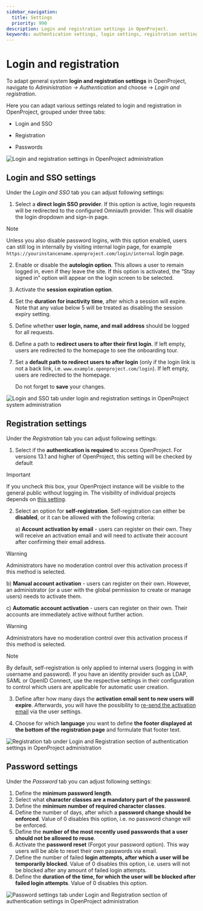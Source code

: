 ```yaml
---
sidebar_navigation:
  title: Settings
  priority: 990
description: Login and registration settings in OpenProject.
keywords: authentication settings, login settings, registration settings, OpenProject login, login, registration
---
```

# Login and registration

To adapt general system **login and registration settings** in OpenProject, navigate to *Administration -> Authentication* and choose -> *Login and registration*.

Here you can adapt various settings related to login and registration in OpenProject, grouped under three tabs: 

- Login and SSO

- Registration 

- Passwords

![Login and registration settings in OpenProject administration](openproject_system_admin_guide_authentication_settings_login_and_registration.png)

## Login and SSO settings

Under the *Login and SSO* tab you can adjust following settings: 

1. Select a **direct login SSO provider**. If this option is active, login requests will be redirected to the configured Omniauth provider. This will disable the login dropdown and sign-in page. 

> [!NOTE]
> Unless you also disable password logins, with this option enabled, users can still log in internally by visiting internal login page, for example `https://yourinstancename.openproject.com/login/internal` login page.

2. Enable or disable the **autologin option**. This allows a user to remain logged in, even if they leave the site. If this option is activated, the “Stay signed in” option will appear on the login screen to be selected.

3. Activate the **session expiration option**. 

4. Set the **duration for inactivity time**, after which a session will expire. Note that any value below 5 will be treated as disabling the session expiry setting.

5. Define whether **user login, name, and mail address** should be logged for all requests.

6. Define a path to **redirect users to after their first login**. If left empty, users are redirected to the homepage to see the onboarding tour.

7. Set a **default path to redirect users to after login** (only if the login link is not a back link, i.e. `www.example.openproject.com/login`). If left empty, users are redirected to the homepage.

   Do not forget to **save** your changes.

![Login and SSO tab under login and registration settings in OpenProject system administration](openproject_system_admin_guide_authentication_settings_login_sso_tab.png)

## Registration settings

Under the *Registration* tab you can adjust following settings: 

1. Select if the **authentication is required** to access OpenProject. For versions 13.1 and higher of OpenProject, this setting will be checked by default

> [!IMPORTANT]
> If you uncheck this box, your OpenProject instance will be visible to the general public without logging in. The visibility of individual projects depends on [this setting](../../../user-guide/projects/#set-a-project-to-public).

2. Select an option for **self-registration**. Self-registration can either be **disabled**, or it can be allowed with the following criteria:

   a) **Account activation by email** - users can register on their own. They will receive an activation email and will need to activate their account after confirming  their email address. 

> [!WARNING]
> Administrators have no moderation control over this  activation process if this method is selected.
   
   b) **Manual account activation** - users can register on their own. However, an administrator (or a user with the global permission to create or manage  users) needs to activate them.
   
   c) **Automatic account activation** - users can register on their own. Their accounts are immediately active  without further action. 
   
> [!WARNING]
> Administrators have no moderation control over this  activation process if this method is selected.

> [!NOTE]
> By default, self-registration is only applied to internal users (logging in with username and password). If you have an identity provider such as LDAP, SAML or OpenID Connect, use the respective settings in their configuration to control which users are applicable for automatic user creation.

3. Define after how many days the **activation email sent to new users will expire**. Afterwards, you will have the possibility to [re-send the activation email](../../users-permissions/users/#resend-user-invitation-via-email) via the user settings.

4. Choose for which **language** you want to define **the footer displayed at the bottom of the registration page** and formulate that footer text.


![Registration tab under Login and Registration section of authentication settings in OpenProject administration](openproject_system_admin_guide_authentication_settings_registration_tab.png)

## Password settings

Under the *Password* tab you can adjust following settings: 

1. Define the **minimum password length**.
2. Select what **character classes are a mandatory part of the password**.
3. Define the **minimum number of required character classes**.
4. Define the number of days, after which a **password change should be enforced**. Value of 0 disables this option, i.e. no password change will be enforced.
5. Define the **number of the most recently used passwords that a user should not be allowed to reuse**.
6. Activate the **password reset** (Forgot your password option). This way users will be able to reset their own passwords via email.
7. Define the number of failed **login attempts, after which a user will be temporarily blocked**. Value of 0 disables this option, i.e. users will not be blocked after any amount of failed login attempts.
8. Define the **duration of the time, for which the user will be blocked after failed login attempts**. Value of 0 disables this option.

![Password settings tab under Login and Registration section of authentication settings in OpenProject administration](openproject_system_admin_guide_authentication_settings_password_tab.png)

